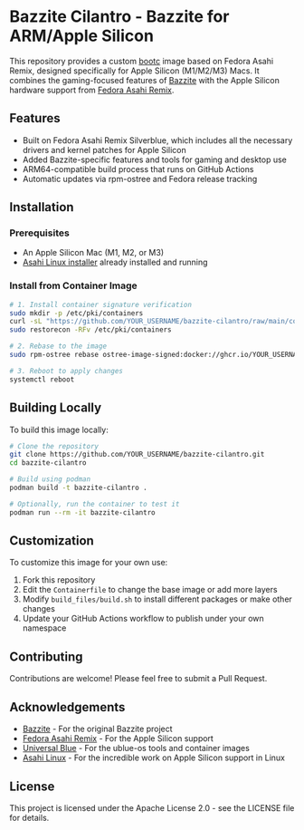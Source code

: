 # Bazzite Cilantro - Bazzite for ARM/Apple Silicon

This repository provides a custom [bootc](https://github.com/bootc-dev/bootc) image based on Fedora Asahi Remix, designed specifically for Apple Silicon (M1/M2/M3) Macs. It combines the gaming-focused features of [Bazzite](https://bazzite.gg/) with the Apple Silicon hardware support from [Fedora Asahi Remix](https://asahilinux.org/fedora/).

## Features

- Built on Fedora Asahi Remix Silverblue, which includes all the necessary drivers and kernel patches for Apple Silicon
- Added Bazzite-specific features and tools for gaming and desktop use
- ARM64-compatible build process that runs on GitHub Actions
- Automatic updates via rpm-ostree and Fedora release tracking

## Installation

### Prerequisites

- An Apple Silicon Mac (M1, M2, or M3)
- [Asahi Linux installer](https://asahilinux.org/) already installed and running

### Install from Container Image

```bash
# 1. Install container signature verification
sudo mkdir -p /etc/pki/containers
curl -sL "https://github.com/YOUR_USERNAME/bazzite-cilantro/raw/main/cosign.pub" | sudo tee /etc/pki/containers/bazzite-cilantro.pub > /dev/null
sudo restorecon -RFv /etc/pki/containers

# 2. Rebase to the image
sudo rpm-ostree rebase ostree-image-signed:docker://ghcr.io/YOUR_USERNAME/bazzite-cilantro:latest

# 3. Reboot to apply changes
systemctl reboot
```

## Building Locally

To build this image locally:

```bash
# Clone the repository
git clone https://github.com/YOUR_USERNAME/bazzite-cilantro.git
cd bazzite-cilantro

# Build using podman
podman build -t bazzite-cilantro .

# Optionally, run the container to test it
podman run --rm -it bazzite-cilantro
```

## Customization

To customize this image for your own use:

1. Fork this repository
2. Edit the `Containerfile` to change the base image or add more layers
3. Modify `build_files/build.sh` to install different packages or make other changes
4. Update your GitHub Actions workflow to publish under your own namespace

## Contributing

Contributions are welcome! Please feel free to submit a Pull Request.

## Acknowledgements

- [Bazzite](https://bazzite.gg/) - For the original Bazzite project
- [Fedora Asahi Remix](https://asahilinux.org/fedora/) - For the Apple Silicon support
- [Universal Blue](https://ublue.it/) - For the ublue-os tools and container images
- [Asahi Linux](https://asahilinux.org/) - For the incredible work on Apple Silicon support in Linux

## License

This project is licensed under the Apache License 2.0 - see the LICENSE file for details.
